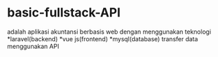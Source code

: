 # basic-fullstack-API
adalah aplikasi akuntansi berbasis web dengan menggunakan teknologi
*laravel(backend)
*vue js(frontend)
*mysql(database)
transfer data menggunakan API
